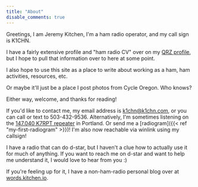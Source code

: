 ```yaml
---
title: "About"
disable_comments: true
---
```


Greetings, I am Jeremy Kitchen, I'm a ham radio operator, and my call sign is K1CHN.

I have a fairly extensive profile and "ham radio CV" over on my [QRZ profile](https://qrz.com/db/K1CHN), but I hope to pull that information over to here at some point.

I also hope to use this site as a place to write about working as a ham, ham activities, resources, etc.

Or maybe it'll just be a place I post photos from Cycle Oregon. Who knows?

Either way, welcome, and thanks for reading!

If you'd like to contact me, my email address is [k1chn@k1chn.com](mailto:k1chn@k1chn.com), or you can call or text to 503-432-9536. Alternatively, I'm sometimes listening on the [147.040 K7RPT repeater](https://www.arrg.org/repeater-list/) in Portland. Or send me a [radiogram]({{< ref "my-first-radiogram" >}})! I'm also now reachable via winlink using my callsign!

I have a radio that can do d-star, but I haven't a clue how to actually use it for much of anything. If you want to reach me on d-star and want to help me understand it, I would love to hear from you :)

If you're feeling up for it, I have a non-ham-radio personal blog over at [words.kitchen.io](https://words.kitchen.io/).
